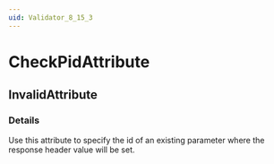 ```yaml
---
uid: Validator_8_15_3
---
```


# CheckPidAttribute

## InvalidAttribute

<!-- Description, Properties, ... sections are auto-generated. -->
<!-- REPLACE ME AUTO-GENERATION -->

### Details

Use this attribute to specify the id of an existing parameter where the response header value will be set.

<!-- Uncomment to add example code -->
<!--### Example code-->
